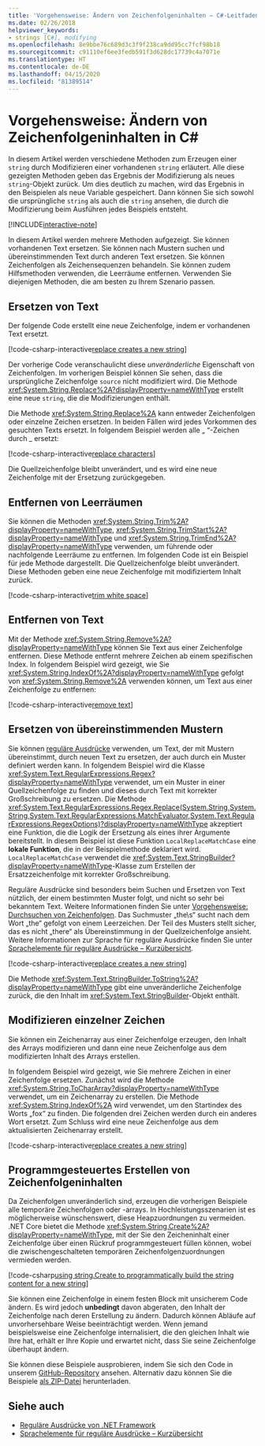 ```yaml
---
title: 'Vorgehensweise: Ändern von Zeichenfolgeninhalten – C#-Leitfaden'
ms.date: 02/26/2018
helpviewer_keywords:
- strings [C#], modifying
ms.openlocfilehash: 8e9bbe76c689d3c3f9f238ca9dd95cc7fcf98b18
ms.sourcegitcommit: c91110ef6ee3fedb591f3d628dc17739c4a7071e
ms.translationtype: HT
ms.contentlocale: de-DE
ms.lasthandoff: 04/15/2020
ms.locfileid: "81389514"
---
```

# <a name="how-to-modify-string-contents-in-c"></a>Vorgehensweise: Ändern von Zeichenfolgeninhalten in C\#

In diesem Artikel werden verschiedene Methoden zum Erzeugen einer `string` durch Modifizieren einer vorhandenen `string` erläutert. Alle diese gezeigten Methoden geben das Ergebnis der Modifizierung als neues `string`-Objekt zurück. Um dies deutlich zu machen, wird das Ergebnis in den Beispielen als neue Variable gespeichert. Dann können Sie sich sowohl die ursprüngliche `string` als auch die `string` ansehen, die durch die Modifizierung beim Ausführen jedes Beispiels entsteht.

[!INCLUDE[interactive-note](~/includes/csharp-interactive-note.md)]

In diesem Artikel werden mehrere Methoden aufgezeigt. Sie können vorhandenen Text ersetzen. Sie können nach Mustern suchen und übereinstimmenden Text durch anderen Text ersetzen. Sie können Zeichenfolgen als Zeichensequenzen behandeln. Sie können zudem Hilfsmethoden verwenden, die Leerräume entfernen. Verwenden Sie diejenigen Methoden, die am besten zu Ihrem Szenario passen.

## <a name="replace-text"></a>Ersetzen von Text

Der folgende Code erstellt eine neue Zeichenfolge, indem er vorhandenen Text ersetzt.

[!code-csharp-interactive[replace creates a new string](../../../samples/snippets/csharp/how-to/strings/ModifyStrings.cs#1)]

Der vorherige Code veranschaulicht diese *unveränderliche* Eigenschaft von Zeichenfolgen. Im vorherigen Beispiel können Sie sehen, dass die ursprüngliche Zeichenfolge `source` nicht modifiziert wird. Die Methode <xref:System.String.Replace%2A?displayProperty=nameWithType> erstellt eine neue `string`, die die Modifizierungen enthält.

Die Methode <xref:System.String.Replace%2A> kann entweder Zeichenfolgen oder einzelne Zeichen ersetzen. In beiden Fällen wird jedes Vorkommen des gesuchten Texts ersetzt.  In folgendem Beispiel werden alle „ “-Zeichen durch \_ ersetzt:

[!code-csharp-interactive[replace characters](../../../samples/snippets/csharp/how-to/strings/ModifyStrings.cs#2)]

Die Quellzeichenfolge bleibt unverändert, und es wird eine neue Zeichenfolge mit der Ersetzung zurückgegeben.

## <a name="trim-white-space"></a>Entfernen von Leerräumen

Sie können die Methoden <xref:System.String.Trim%2A?displayProperty=nameWithType>, <xref:System.String.TrimStart%2A?displayProperty=nameWithType> und <xref:System.String.TrimEnd%2A?displayProperty=nameWithType> verwenden, um führende oder nachfolgende Leerräume zu entfernen.  Im folgenden Code ist ein Beispiel für jede Methode dargestellt. Die Quellzeichenfolge bleibt unverändert. Diese Methoden geben eine neue Zeichenfolge mit modifiziertem Inhalt zurück.

[!code-csharp-interactive[trim white space](../../../samples/snippets/csharp/how-to/strings/ModifyStrings.cs#3)]

## <a name="remove-text"></a>Entfernen von Text

Mit der Methode <xref:System.String.Remove%2A?displayProperty=nameWithType> können Sie Text aus einer Zeichenfolge entfernen. Diese Methode entfernt mehrere Zeichen ab einem spezifischen Index. In folgendem Beispiel wird gezeigt, wie Sie <xref:System.String.IndexOf%2A?displayProperty=nameWithType> gefolgt von <xref:System.String.Remove%2A> verwenden können, um Text aus einer Zeichenfolge zu entfernen:

[!code-csharp-interactive[remove text](../../../samples/snippets/csharp/how-to/strings/ModifyStrings.cs#4)]

## <a name="replace-matching-patterns"></a>Ersetzen von übereinstimmenden Mustern

Sie können [reguläre Ausdrücke](../../standard/base-types/regular-expressions.md) verwenden, um Text, der mit Mustern übereinstimmt, durch neuen Text zu ersetzen, der auch durch ein Muster definiert werden kann. In folgendem Beispiel wird die Klasse <xref:System.Text.RegularExpressions.Regex?displayProperty=nameWithType> verwendet, um ein Muster in einer Quellzeichenfolge zu finden und dieses durch Text mit korrekter Großschreibung zu ersetzen. Die Methode <xref:System.Text.RegularExpressions.Regex.Replace(System.String,System.String,System.Text.RegularExpressions.MatchEvaluator,System.Text.RegularExpressions.RegexOptions)?displayProperty=nameWithType> akzeptiert eine Funktion, die die Logik der Ersetzung als eines ihrer Argumente bereitstellt. In diesem Beispiel ist diese Funktion `LocalReplaceMatchCase` eine **lokale Funktion**, die in der Beispielmethode deklariert wird. `LocalReplaceMatchCase` verwendet die <xref:System.Text.StringBuilder?displayProperty=nameWithType>-Klasse zum Erstellen der Ersatzzeichenfolge mit korrekter Großschreibung.

Reguläre Ausdrücke sind besonders beim Suchen und Ersetzen von Text nützlich, der einem bestimmten Muster folgt, und nicht so sehr bei bekanntem Text. Weitere Informationen finden Sie unter [Vorgehensweise: Durchsuchen von Zeichenfolgen](search-strings.md). Das Suchmuster „the\s“ sucht nach dem Wort „the“ gefolgt von einem Leerzeichen. Der Teil des Musters stellt sicher, das es nicht „there“ als Übereinstimmung in der Quellzeichenfolge ansieht. Weitere Informationen zur Sprache für reguläre Ausdrücke finden Sie unter [Sprachelemente für reguläre Ausdrücke – Kurzübersicht](../../standard/base-types/regular-expression-language-quick-reference.md).

[!code-csharp-interactive[replace creates a new string](../../../samples/snippets/csharp/how-to/strings/ModifyStrings.cs#5)]

Die Methode <xref:System.Text.StringBuilder.ToString%2A?displayProperty=nameWithType> gibt eine unveränderliche Zeichenfolge zurück, die den Inhalt im <xref:System.Text.StringBuilder>-Objekt enthält.

## <a name="modifying-individual-characters"></a>Modifizieren einzelner Zeichen

Sie können ein Zeichenarray aus einer Zeichenfolge erzeugen, den Inhalt des Arrays modifizieren und dann eine neue Zeichenfolge aus dem modifizierten Inhalt des Arrays erstellen.

In folgendem Beispiel wird gezeigt, wie Sie mehrere Zeichen in einer Zeichenfolge ersetzen. Zunächst wird die Methode <xref:System.String.ToCharArray?displayProperty=nameWithType> verwendet, um ein Zeichenarray zu erstellen. Die Methode <xref:System.String.IndexOf%2A> wird verwendet, um den Startindex des Worts „fox“ zu finden. Die folgenden drei Zeichen werden durch ein anderes Wort ersetzt. Zum Schluss wird eine neue Zeichenfolge aus dem aktualisierten Zeichenarray erstellt.

[!code-csharp-interactive[replace creates a new string](../../../samples/snippets/csharp/how-to/strings/ModifyStrings.cs#6)]

## <a name="programmatically-build-up-string-content"></a>Programmgesteuertes Erstellen von Zeichenfolgeninhalten

Da Zeichenfolgen unveränderlich sind, erzeugen die vorherigen Beispiele alle temporäre Zeichenfolgen oder -arrays. In Hochleistungsszenarien ist es möglicherweise wünschenswert, diese Heapzuordnungen zu vermeiden. .NET Core bietet die Methode <xref:System.String.Create%2A?displayProperty=nameWithType>, mit der Sie den Zeicheninhalt einer Zeichenfolge über einen Rückruf programmgesteuert füllen können, wobei die zwischengeschalteten temporären Zeichenfolgenzuordnungen vermieden werden.

[!code-csharp[using string.Create to programmatically build the string content for a new string](../../../samples/snippets/csharp/how-to/strings/ModifyStrings.cs#7)]

Sie können eine Zeichenfolge in einem festen Block mit unsicherem Code ändern. Es wird jedoch **unbedingt** davon abgeraten, den Inhalt der Zeichenfolge nach deren Erstellung zu ändern. Dadurch können Abläufe auf unvorhersehbare Weise beeinträchtigt werden. Wenn jemand beispielsweise eine Zeichenfolge internalisiert, die den gleichen Inhalt wie Ihre hat, erhält er Ihre Kopie und erwartet nicht, dass Sie seine Zeichenfolge überhaupt ändern.

Sie können diese Beispiele ausprobieren, indem Sie sich den Code in unserem [GitHub-Repository](https://github.com/dotnet/docs/tree/master/samples/snippets/csharp/how-to/strings) ansehen. Alternativ dazu können Sie die Beispiele [als ZIP-Datei](../../../samples/snippets/csharp/how-to/strings.zip) herunterladen.

## <a name="see-also"></a>Siehe auch

- [Reguläre Ausdrücke von .NET Framework](../../standard/base-types/regular-expressions.md)
- [Sprachelemente für reguläre Ausdrücke – Kurzübersicht](../../standard/base-types/regular-expression-language-quick-reference.md)
